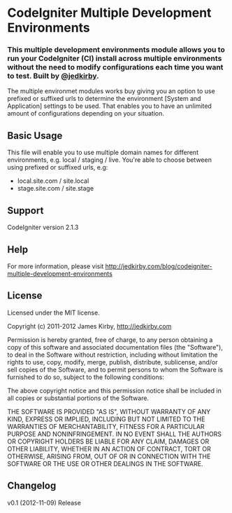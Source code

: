 # CodeIgniter Multiple Development Environments
### This multiple development environments module allows you to run your CodeIgniter (CI) install across multiple environments without the need to modify configurations each time you want to test. Built by [@jedkirby](http://twitter.com/jedkirby).

The multiple environmet modules works buy giving you an option to use prefixed or suffixed urls to determine the environment [System and Application] settings to be used. That enables you to have an unlimited amount of configurations depending on your situation.


## Basic Usage
This file will enable you to use multiple domain names for different environments, e.g. local / staging / live.
You're able to choose between using prefixed or suffixed urls, e.g:
 - local.site.com / site.local
 - stage.site.com / site.stage


## Support
CodeIgniter version 2.1.3


## Help
For more information, please visit http://jedkirby.com/blog/codeigniter-multiple-development-environments


## License
Licensed under the MIT license.

Copyright (c) 2011-2012 James Kirby, http://jedkirby.com

Permission is hereby granted, free of charge, to any person obtaining a copy of this software and associated documentation files (the "Software"), to deal in the Software without restriction, including without limitation the rights to use, copy, modify, merge, publish, distribute, sublicense, and/or sell copies of the Software, and to permit persons to whom the Software is furnished to do so, subject to the following conditions:

The above copyright notice and this permission notice shall be included in all copies or substantial portions of the Software.

THE SOFTWARE IS PROVIDED "AS IS", WITHOUT WARRANTY OF ANY KIND, EXPRESS OR IMPLIED, INCLUDING BUT NOT LIMITED TO THE WARRANTIES OF MERCHANTABILITY, FITNESS FOR A PARTICULAR PURPOSE AND NONINFRINGEMENT. IN NO EVENT SHALL THE AUTHORS OR COPYRIGHT HOLDERS BE LIABLE FOR ANY CLAIM, DAMAGES OR OTHER LIABILITY, WHETHER IN AN ACTION OF CONTRACT, TORT OR OTHERWISE, ARISING FROM, OUT OF OR IN CONNECTION WITH THE SOFTWARE OR THE USE OR OTHER DEALINGS IN THE SOFTWARE.


## Changelog
v0.1 (2012-11-09) Release